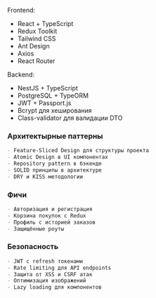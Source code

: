 Frontend:
- React + TypeScript 
- Redux Toolkit 
- Tailwind CSS 
- Ant Design 
- Axios 
- React Router

Backend:
- NestJS + TypeScript
- PostgreSQL + TypeORM 
- JWT + Passport.js 
- Bcrypt для хеширования
- Class-validator для валидации DTO

### Архитектырные паттерны
```markdown 
- Feature-Sliced Design для структуры проекта
- Atomic Design в UI компонентах
- Repository pattern в бэкенде
- SOLID принципы в архитектуре
- DRY и KISS методологии
```

### Фичи
```markdown
- Авторизация и регистрация
- Корзина покупок с Redux
- Профиль с историей заказов
- Защищённые роуты
```

### Безопасность
```markdown
- JWT с refresh токенами
- Rate limiting для API endpoints
- Защита от XSS и CSRF атак
- Оптимизация изображений
- Lazy loading для компонентов
```
